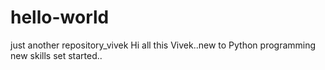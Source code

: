 # hello-world
just another repository_vivek
Hi all
this Vivek..new to Python programming
new skills set started..
